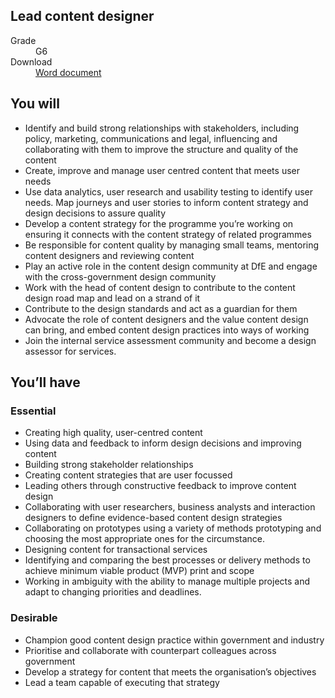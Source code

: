 ## Lead content designer

<dl class="govuk-summary-list">
  <div class="govuk-summary-list__row">
    <dt class="govuk-summary-list__key">
      Grade
    </dt>
    <dd class="govuk-summary-list__value">
      G6
    </dd>
  </div>
   <div class="govuk-summary-list__row" data-ignore="true">
    <dt class="govuk-summary-list__key">
      Download
    </dt>
    <dd class="govuk-summary-list__value">
      <a href="word">Word document</a>
    </dd>
  </div></dl>

## You will

* Identify and build strong relationships with stakeholders, including policy, marketing, communications and legal, influencing and collaborating with them to improve the structure and quality of the content
* Create, improve and manage user centred content that meets user needs
* Use data analytics, user research and usability testing to identify user needs. Map journeys and user stories to inform content strategy and design decisions to assure quality
* Develop a content strategy for the programme you’re working on ensuring it connects with the content strategy of related programmes
* Be responsible for content quality by managing small teams, mentoring content designers and reviewing content
* Play an active role in the content design community at DfE and engage with the cross-government design community
* Work with the head of content design to contribute to the content design road map and lead on a strand of it
* Contribute to the design standards and act as a guardian for them
* Advocate the role of content designers and the value content design can bring, and embed content design practices into ways of working
* Join the internal service assessment community and become a design assessor for services.

## You’ll have

### Essential

* Creating high quality, user-centred content
* Using data and feedback to inform design decisions and improving content
* Building strong stakeholder relationships
* Creating content strategies that are user focussed
* Leading others through constructive feedback to improve content design
* Collaborating with user researchers, business analysts and interaction designers to define evidence-based content design strategies
* Collaborating on prototypes using a variety of methods prototyping and choosing the most appropriate ones for the circumstance.
* Designing content for transactional services
* Identifying and comparing the best processes or delivery methods to achieve minimum viable product (MVP) print and scope
* Working in ambiguity with the ability to manage multiple projects and adapt to changing priorities and deadlines.

### Desirable

* Champion good content design practice within government and industry
* Prioritise and collaborate with counterpart colleagues across government
* Develop a strategy for content that meets the organisation’s objectives
* Lead a team capable of executing that strategy